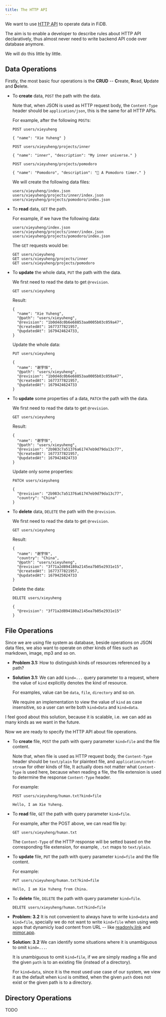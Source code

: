 ```yaml
---
title: The HTTP API
---
```


We want to use [HTTP API](https://www.rfc-editor.org/rfc/rfc9110) to operate data in FiDB.

The aim is to enable a developer to describe rules about HTTP API declaratively,
thus almost never need to write backend API code over database anymore.

We will do this little by little.

## Data Operations

Firstly, the most basic four operations is the **CRUD**
-- **C**reate, **R**ead, **U**pdate and **D**elete.

- To **create** data, `POST` the path with the data.

  Note that, when JSON is used as HTTP request body,
  the `Content-Type` header should be `application/json`,
  this is the same for all HTTP APIs.

  For example, after the following `POST`s:

  ```
  POST users/xieyuheng

  { "name": "Xie Yuheng" }

  POST users/xieyuheng/projects/inner

  { "name": "inner", "description": "My inner universe." }

  POST users/xieyuheng/projects/pomodoro

  { "name": "Pomodoro", "description": "🍅 A Pomodoro timer." }
  ```

  We will create the following data files:

  ```
  users/xieyuheng/index.json
  users/xieyuheng/projects/inner/index.json
  users/xieyuheng/projects/pomodoro/index.json
  ```

- To **read** data, `GET` the path.

  For example, if we have the following data:

  ```
  users/xieyuheng/index.json
  users/xieyuheng/projects/inner/index.json
  users/xieyuheng/projects/pomodoro/index.json
  ```

  The `GET` requests would be:

  ```
  GET users/xieyuheng
  GET users/xieyuheng/projects/inner
  GET users/xieyuheng/projects/pomodoro
  ```

- To **update** the whole data, `PUT` the path with the data.

  We first need to read the data to get `@revision`.

  ```
  GET users/xieyuheng
  ```

  Result:

  ```
  {
    "name": "Xie Yuheng",
    "@path": "users/xieyuheng",
    "@revision": "1b0d4dc0b6e68853aa0005b03c059a47",
    "@createdAt": 1677377821957,
    "@updatedAt": 1679424624733,
  }
  ```

  Update the whole data:

  ```
  PUT users/xieyuheng

  {
    "name": "谢宇恒",
    "@path": "users/xieyuheng",
    "@revision": "1b0d4dc0b6e68853aa0005b03c059a47",
    "@createdAt": 1677377821957,
    "@updatedAt": 1679424624733
  }
  ```

- To **update** some properties of a data, `PATCH` the path with the data.

  We first need to read the data to get `@revision`.

  ```
  GET users/xieyuheng
  ```

  Result:

  ```
  {
    "name": "谢宇恒",
    "@path": "users/xieyuheng",
    "@revision": "2b983c7a51376a61747eb9d79da13c77",
    "@createdAt": 1677377821957,
    "@updatedAt": 1679424824733
  }
  ```

  Update only some properties:

  ```
  PATCH users/xieyuheng

  {
    "@revision": "2b983c7a51376a61747eb9d79da13c77",
    "country": "China"
  }
  ```

- To **delete** data, `DELETE` the path with the `@revision`.

  We first need to read the data to get `@revision`.

  ```
  GET users/xieyuheng
  ```

  Result:

  ```
  {
    "name": "谢宇恒",
    "country": "China",
    "@path": "users/xieyuheng",
    "@revision": "3f71a2d894180a2145ea7b05e2931e15",
    "@createdAt": 1677377821957,
    "@updatedAt": 1679425024733
  }
  ```

  Delete the data:

  ```
  DELETE users/xieyuheng

  {
    "@revision": "3f71a2d894180a2145ea7b05e2931e15"
  }
  ```

## File Operations

Since we are using file system as database,
beside operations on JSON data files,
we also want to operate on other kinds of files
such as markdown, image, mp3 and so on.

- **Problem 3.1:** How to distinguish kinds of resources referenced by a path?

- **Solution 3.1:** We can add `kind=...` query parameter to a request,
  where the value of `kind` explicitly denotes the kind of resource.

  For examples, value can be `data`, `file`, `directory` and so on.

  We require an implementation to view the value of `kind` as case insensitive,
  so a user can write both `kind=Data` and `kind=data`.

I feel good about this solution,
because it is scalable,
i.e. we can add as many kinds as we want in the future.

Now we are ready to specify the HTTP API about file operations.

- To **create** file, `POST` the path with query parameter `kind=file` and the file content.

  Note that, when file is used as HTTP request body,
  the `Content-Type` header should be `text/plain` for plaintext file,
  and `application/octet-stream` for other kinds of file,
  It actually does not matter what `Content-Type` is used here,
  because when reading a file, the file extension is used
  to determine the response `Content-Type` header.

  For example:

  ```
  POST users/xieyuheng/human.txt?kind=file

  Hello, I am Xie Yuheng.
  ```

- To **read** file, `GET` the path with query parameter `kind=file`.

  For example, after the POST above, we can read file by:

  ```
  GET users/xieyuheng/human.txt
  ```

  The `Content-Type` of the HTTP response will be setted
  based on the corresponding file extension,
  for example, `.txt` maps to `text/plain`.

- To **update** file, `PUT` the path with query parameter `kind=file` and the file content.

  For example:

  ```
  PUT users/xieyuheng/human.txt?kind=file

  Hello, I am Xie Yuheng from China.
  ```

- To **delete** file, `DELETE` the path with query parameter `kind=file`.

  ```
  DELETE users/xieyuheng/human.txt?kind=file
  ```

- **Problem: 3.2** It is not convenient to always have to write
  `kind=data` and `kind=file`,
  specially we do not want to write `kind=file`
  when using web apps that dynamicly load content from URL
  -- like [readonly.link](https://readonly.link) and [mimor.app](https://mimor.app).

- **Solution: 3.2** We can identify some situations
  where it is unambiguous to omit `kind=...`.

  It is unambiguous to omit `kind=file`,
  if we are simply reading a file and the given `path`
  is to an existing file (instead of a directory).

  For `kind=data`, since it is the most used use case of our system,
  we view it as the default when `kind` is omitted,
  when the given `path` does not exist or the given path is to a directory.

## Directory Operations

TODO
